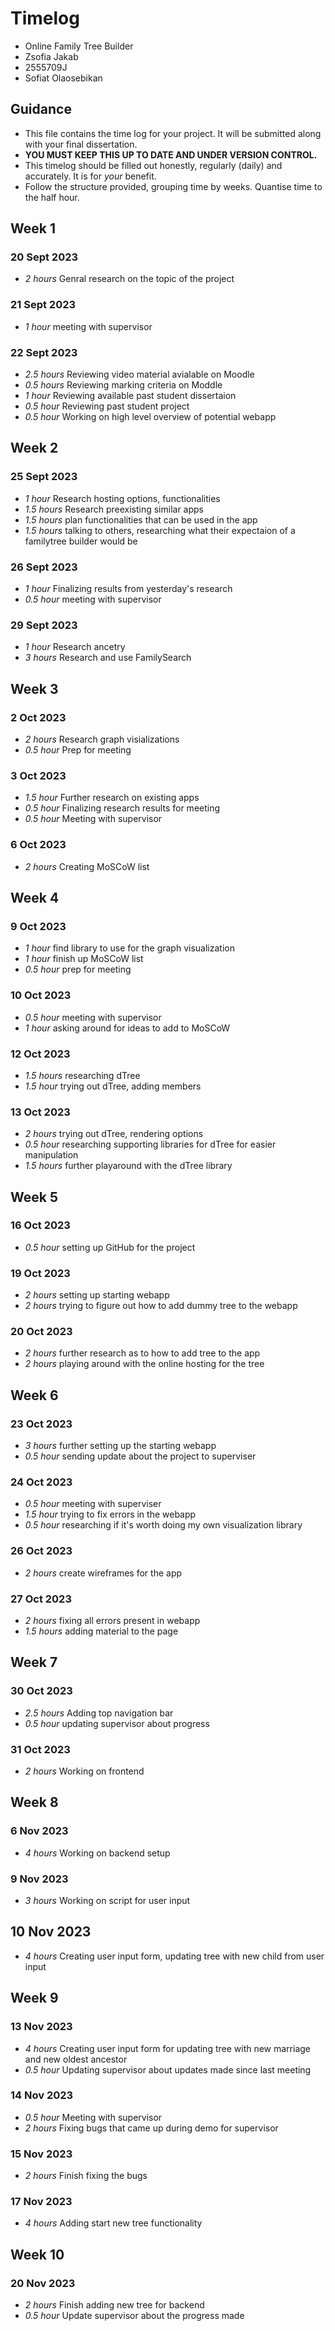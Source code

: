 # Timelog

* Online Family Tree Builder
* Zsofia Jakab
* 2555709J
* Sofiat Olaosebikan

## Guidance

* This file contains the time log for your project. It will be submitted along with your final dissertation.
* **YOU MUST KEEP THIS UP TO DATE AND UNDER VERSION CONTROL.**
* This timelog should be filled out honestly, regularly (daily) and accurately. It is for *your* benefit.
* Follow the structure provided, grouping time by weeks.  Quantise time to the half hour.

## Week 1

### 20 Sept 2023

* *2 hours* Genral research on the topic of the project 

### 21 Sept 2023

* *1 hour* meeting with supervisor

### 22 Sept 2023

* *2.5 hours* Reviewing video material avialable on Moodle
* *0.5 hours* Reviewing marking criteria on Moddle
* *1 hour* Reviewing available past student dissertaion
* *0.5 hour* Reviewing past student project
* *0.5 hour* Working on high level overview of potential webapp

## Week 2

### 25 Sept 2023

* *1 hour* Research hosting options, functionalities
* *1.5 hours* Research preexisting similar apps
* *1.5 hours* plan functionalities that can be used in the app
* *1.5 hours* talking to others, researching what their expectaion of a familytree builder would be

### 26 Sept 2023
* *1 hour* Finalizing results from yesterday's research
* *0.5 hour* meeting with supervisor

### 29 Sept 2023
* *1 hour* Research ancetry
* *3 hours* Research and use FamilySearch

## Week 3

### 2 Oct 2023
* *2 hours* Research graph visializations
* *0.5 hour* Prep for meeting

### 3 Oct 2023
* *1.5 hour* Further research on existing apps
* *0.5 hour* Finalizing research results for meeting
* *0.5 hour* Meeting with supervisor

### 6 Oct 2023
* *2 hours* Creating MoSCoW list 

## Week 4

### 9 Oct 2023
* *1 hour* find library to use for the graph visualization
* *1 hour* finish up MoSCoW list
* *0.5 hour* prep for meeting

### 10 Oct 2023
* *0.5 hour* meeting with supervisor
* *1 hour* asking around for ideas to add to MoSCoW

### 12 Oct 2023
* *1.5 hours* researching dTree
* *1.5 hour* trying out dTree, adding members

### 13 Oct 2023
* *2 hours* trying out dTree, rendering options
* *0.5 hour* researching supporting libraries for dTree for easier manipulation
* *1.5 hours* further playaround with the dTree library

## Week 5

### 16 Oct 2023
* *0.5 hour* setting up GitHub for the project

### 19 Oct 2023
* *2 hours* setting up starting webapp
* *2 hours* trying to figure out how to add dummy tree to the webapp

### 20 Oct 2023
* *2 hours* further research as to how to add tree to the app
* *2 hours* playing around with the online hosting for the tree

## Week 6

### 23 Oct 2023
* *3 hours* further setting up the starting webapp
* *0.5 hour* sending update about the project to superviser

### 24 Oct 2023
* *0.5 hour* meeting with superviser
* *1.5 hour* trying to fix errors in the webapp
* *0.5 hour* researching if it's worth doing my own visualization library

### 26 Oct 2023
* *2 hours* create wireframes for the app

### 27 Oct 2023
* *2 hours* fixing all errors present in webapp
* *1.5 hours* adding material to the page

## Week 7
### 30 Oct 2023
* *2.5 hours* Adding top navigation bar
* *0.5 hour* updating supervisor about progress

### 31 Oct 2023
* *2 hours* Working on frontend

## Week 8
### 6 Nov 2023
* *4 hours* Working on backend setup

### 9 Nov 2023
* *3 hours* Working on script for user input

## 10 Nov 2023
* *4 hours* Creating user input form, updating tree with new child from user input

## Week 9
### 13 Nov 2023
* *4 hours* Creating user input form for updating tree with new marriage and new oldest ancestor
* *0.5 hour* Updating supervisor about updates made since last meeting

### 14 Nov 2023
* *0.5 hour* Meeting with supervisor
* *2 hours* Fixing bugs that came up during demo for supervisor

### 15 Nov 2023
* *2 hours* Finish fixing the bugs

### 17 Nov 2023
* *4 hours* Adding start new tree functionality

## Week 10
### 20 Nov 2023
* *2 hours* Finish adding new tree for backend
* *0.5 hour* Update supervisor about the progress made


